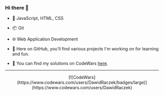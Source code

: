 ### Hi there 👋

- 🚀 JavaScript, HTML, CSS
- 📦 Git
- 🌐 Web Application Development

- 🧩 Here on GitHub, you'll find various projects I'm working on for learning and fun.
- 🥇 You can find my solutions on CodeWars [here](https://www.codewars.com/users/DawidRaczek).
---
<p align="center">[![CodeWars](https://www.codewars.com/users/DawidRaczek/badges/large)](https://www.codewars.com/users/DawidRaczek)</p>

